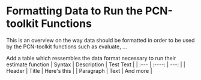 # Formatting Data to Run the PCN-toolkit Functions

This is an overview on the way data should be formatted in order to be used by the PCN-toolkit functions such as evaluate, ...

Add a table which ressembles the data format necessary to run their estimate function
| Syntax      | Description | Test Text     |
| :---        |    :----:   |          ---: |
| Header      | Title       | Here's this   |
| Paragraph   | Text        | And more      |

